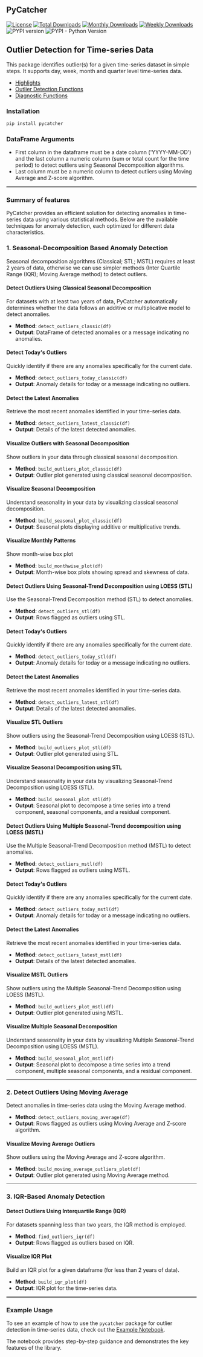 ## PyCatcher
[![License](https://img.shields.io/badge/License-MIT-green.svg)](https://github.com/aseemanand/pycatcher/blob/main/LICENSE) [![Total Downloads](https://pepy.tech/badge/pycatcher)](https://pepy.tech/project/pycatcher) [![Monthly Downloads](https://pepy.tech/badge/pycatcher/month)](https://pepy.tech/project/pycatcher/month) [![Weekly Downloads](https://pepy.tech/badge/pycatcher/week)](https://pepy.tech/project/pycatcher/week) ![PYPI version](https://img.shields.io/pypi/v/pycatcher.svg) ![PYPI - Python Version](https://img.shields.io/pypi/pyversions/pycatcher.svg)

## Outlier Detection for Time-series Data
This package identifies outlier(s) for a given time-series dataset in simple steps. It supports day, week, month and 
quarter level time-series data.

- [Highlights](docs/Highlights.md)
- [Outlier Detection Functions](docs/Outlier%20Detection%20Functions.md)
- [Diagnostic Functions](docs/Diagnostic%20Functions.md)

### Installation

```bash
pip install pycatcher
```

### DataFrame Arguments
* First column in the dataframe must be a date column ('YYYY-MM-DD') and the last column a numeric column 
(sum or total count for the time period) to detect outliers using Seasonal Decomposition algorithms.
* Last column must be a numeric column to detect outliers using Moving Average and Z-score algorithm. 

<hr style="border:1.25px solid gray">

### Summary of features 
PyCatcher provides an efficient solution for detecting anomalies in time-series data using various statistical methods.
Below are the available techniques for anomaly detection, each optimized for different data characteristics.

### **1. Seasonal-Decomposition Based Anomaly Detection**

Seasonal decomposition algorithms (Classical; STL; MSTL) requires at least 2 years of data, otherwise we 
can use simpler methods (Inter Quartile Range (IQR); Moving Average method) to detect outliers.

#### **Detect Outliers Using Classical Seasonal Decomposition**
For datasets with at least two years of data, PyCatcher automatically determines whether the data follows 
an additive or multiplicative model to detect anomalies.

- **Method**: `detect_outliers_classic(df)`
- **Output**: DataFrame of detected anomalies or a message indicating no anomalies.

#### **Detect Today's Outliers**
Quickly identify if there are any anomalies specifically for the current date.

- **Method**: `detect_outliers_today_classic(df)`
- **Output**: Anomaly details for today or a message indicating no outliers.

#### **Detect the Latest Anomalies**
Retrieve the most recent anomalies identified in your time-series data.

- **Method**: `detect_outliers_latest_classic(df)`
- **Output**: Details of the latest detected anomalies.

#### **Visualize Outliers with Seasonal Decomposition**
Show outliers in your data through classical seasonal decomposition.

- **Method**: `build_outliers_plot_classic(df)`
- **Output**: Outlier plot generated using classical seasonal decomposition.

#### **Visualize Seasonal Decomposition**
Understand seasonality in your data by visualizing classical seasonal decomposition.

- **Method**: `build_seasonal_plot_classic(df)`
- **Output**: Seasonal plots displaying additive or multiplicative trends.

#### **Visualize Monthly Patterns**
Show month-wise box plot 

- **Method**: `build_monthwise_plot(df)`
- **Output**: Month-wise box plots showing spread and skewness of data.


#### **Detect Outliers Using Seasonal-Trend Decomposition using LOESS (STL)**
Use the Seasonal-Trend Decomposition method (STL) to detect anomalies.

- **Method**: `detect_outliers_stl(df)`
- **Output**: Rows flagged as outliers using STL.

#### **Detect Today's Outliers**
Quickly identify if there are any anomalies specifically for the current date.

- **Method**: `detect_outliers_today_stl(df)`
- **Output**: Anomaly details for today or a message indicating no outliers.

#### **Detect the Latest Anomalies**
Retrieve the most recent anomalies identified in your time-series data.

- **Method**: `detect_outliers_latest_stl(df)`
- **Output**: Details of the latest detected anomalies.

#### **Visualize STL Outliers**
Show outliers using the Seasonal-Trend Decomposition using LOESS (STL).

- **Method**: `build_outliers_plot_stl(df)`
- **Output**: Outlier plot generated using STL.

#### **Visualize Seasonal Decomposition using STL**
Understand seasonality in your data by visualizing Seasonal-Trend Decomposition using LOESS (STL).

- **Method**: `build_seasonal_plot_stl(df)`
- **Output**: Seasonal plot to decompose a time series into a trend component, seasonal components, 
and a residual component.

#### **Detect Outliers Using Multiple Seasonal-Trend decomposition using LOESS (MSTL)**
Use the Multiple Seasonal-Trend Decomposition method (MSTL) to detect anomalies. 

- **Method**: `detect_outliers_mstl(df)`
- **Output**: Rows flagged as outliers using MSTL.

#### **Detect Today's Outliers**
Quickly identify if there are any anomalies specifically for the current date.

- **Method**: `detect_outliers_today_mstl(df)`
- **Output**: Anomaly details for today or a message indicating no outliers.

#### **Detect the Latest Anomalies**
Retrieve the most recent anomalies identified in your time-series data.

- **Method**: `detect_outliers_latest_mstl(df)`
- **Output**: Details of the latest detected anomalies.

#### **Visualize MSTL Outliers**
Show outliers using the Multiple Seasonal-Trend Decomposition using LOESS (MSTL).

- **Method**: `build_outliers_plot_mstl(df)`
- **Output**: Outlier plot generated using MSTL.

#### **Visualize Multiple Seasonal Decomposition**
Understand seasonality in your data by visualizing Multiple Seasonal-Trend Decomposition using LOESS (MSTL).

- **Method**: `build_seasonal_plot_mstl(df)`
- **Output**: Seasonal plot to decompose a time series into a trend component, multiple seasonal components, 
and a residual component.

***

### **2. Detect Outliers Using Moving Average**
Detect anomalies in time-series data using the Moving Average method.

- **Method**: `detect_outliers_moving_average(df)`
- **Output**: Rows flagged as outliers using Moving Average and Z-score algorithm.

#### **Visualize Moving Average Outliers**
Show outliers using the Moving Average and Z-score algorithm.

- **Method**: `build_moving_average_outliers_plot(df)`
- **Output**: Outlier plot generated using Moving Average method.
  
---

### **3. IQR-Based Anomaly Detection**

#### **Detect Outliers Using Interquartile Range (IQR)**
For datasets spanning less than two years, the IQR method is employed.

- **Method**: `find_outliers_iqr(df)`
- **Output**: Rows flagged as outliers based on IQR.

#### **Visualize IQR Plot**
Build an IQR plot for a given dataframe (for less than 2 years of data).

- **Method**: `build_iqr_plot(df)`
- **Output**: IQR plot for the time-series data.

<hr style="border:1.25px solid gray">

### Example Usage

To see an example of how to use the `pycatcher` package for outlier detection in time-series data, check out the [Example Notebook](https://github.com/aseemanand/pycatcher/blob/main/notebooks/Example%20Notebook.ipynb).

The notebook provides step-by-step guidance and demonstrates the key features of the library.



